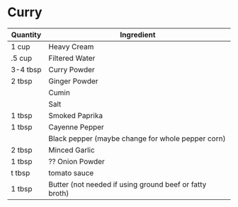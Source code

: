 # Curry
| Quantity | Ingredient |
| - | - |
| 1 cup | Heavy Cream |
| .5 cup | Filtered Water
| 3-4 tbsp | Curry Powder
| 2 tbsp | Ginger Powder
|  | Cumin
|  | Salt
| 1 tbsp | Smoked Paprika
| 1 tbsp | Cayenne Pepper
|  | Black pepper (maybe change for whole pepper corn)
| 2 tbsp | Minced Garlic
| 1 tbsp | ?? Onion Powder
| t tbsp | tomato sauce
| 1 tbsp | Butter (not needed if using ground beef or fatty broth)
<!--stackedit_data:
eyJoaXN0b3J5IjpbMTg5NjQzMzY4NCwtMTUyOTI2NjM0MCwyMj
k3OTI5MzUsMTUwMzI3MDE1NywtMTExMDg0MjAwXX0=
-->